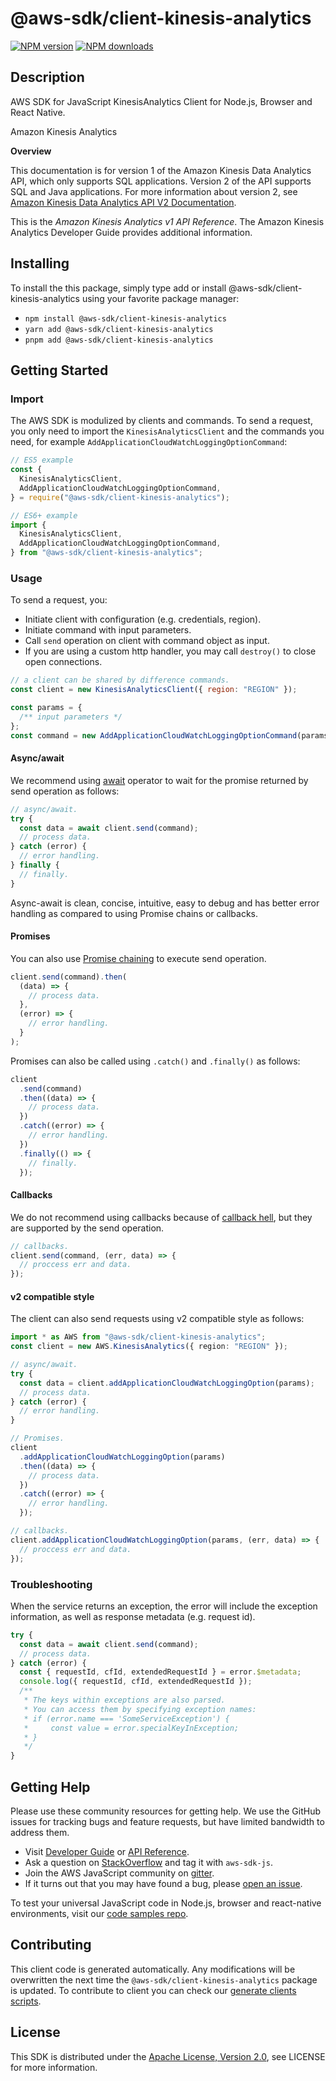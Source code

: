# @aws-sdk/client-kinesis-analytics

[![NPM version](https://img.shields.io/npm/v/@aws-sdk/client-kinesis-analytics/latest.svg)](https://www.npmjs.com/package/@aws-sdk/client-kinesis-analytics)
[![NPM downloads](https://img.shields.io/npm/dm/@aws-sdk/client-kinesis-analytics.svg)](https://www.npmjs.com/package/@aws-sdk/client-kinesis-analytics)

## Description

AWS SDK for JavaScript KinesisAnalytics Client for Node.js, Browser and React Native.

<fullname>Amazon Kinesis Analytics</fullname>

<p>
<b>Overview</b>
</p>
<note>
<p>This documentation is for version 1 of the Amazon Kinesis Data Analytics API, which only supports SQL applications. Version 2 of the API supports SQL and Java applications. For more information about version 2, see <a href="/kinesisanalytics/latest/apiv2/Welcome.html">Amazon Kinesis Data Analytics API V2 Documentation</a>.</p>
</note>
<p>This is the <i>Amazon Kinesis Analytics v1 API Reference</i>.
The Amazon Kinesis Analytics Developer Guide provides additional information.
</p>

## Installing

To install the this package, simply type add or install @aws-sdk/client-kinesis-analytics
using your favorite package manager:

- `npm install @aws-sdk/client-kinesis-analytics`
- `yarn add @aws-sdk/client-kinesis-analytics`
- `pnpm add @aws-sdk/client-kinesis-analytics`

## Getting Started

### Import

The AWS SDK is modulized by clients and commands.
To send a request, you only need to import the `KinesisAnalyticsClient` and
the commands you need, for example `AddApplicationCloudWatchLoggingOptionCommand`:

```js
// ES5 example
const {
  KinesisAnalyticsClient,
  AddApplicationCloudWatchLoggingOptionCommand,
} = require("@aws-sdk/client-kinesis-analytics");
```

```ts
// ES6+ example
import {
  KinesisAnalyticsClient,
  AddApplicationCloudWatchLoggingOptionCommand,
} from "@aws-sdk/client-kinesis-analytics";
```

### Usage

To send a request, you:

- Initiate client with configuration (e.g. credentials, region).
- Initiate command with input parameters.
- Call `send` operation on client with command object as input.
- If you are using a custom http handler, you may call `destroy()` to close open connections.

```js
// a client can be shared by difference commands.
const client = new KinesisAnalyticsClient({ region: "REGION" });

const params = {
  /** input parameters */
};
const command = new AddApplicationCloudWatchLoggingOptionCommand(params);
```

#### Async/await

We recommend using [await](https://developer.mozilla.org/en-US/docs/Web/JavaScript/Reference/Operators/await)
operator to wait for the promise returned by send operation as follows:

```js
// async/await.
try {
  const data = await client.send(command);
  // process data.
} catch (error) {
  // error handling.
} finally {
  // finally.
}
```

Async-await is clean, concise, intuitive, easy to debug and has better error handling
as compared to using Promise chains or callbacks.

#### Promises

You can also use [Promise chaining](https://developer.mozilla.org/en-US/docs/Web/JavaScript/Guide/Using_promises#chaining)
to execute send operation.

```js
client.send(command).then(
  (data) => {
    // process data.
  },
  (error) => {
    // error handling.
  }
);
```

Promises can also be called using `.catch()` and `.finally()` as follows:

```js
client
  .send(command)
  .then((data) => {
    // process data.
  })
  .catch((error) => {
    // error handling.
  })
  .finally(() => {
    // finally.
  });
```

#### Callbacks

We do not recommend using callbacks because of [callback hell](http://callbackhell.com/),
but they are supported by the send operation.

```js
// callbacks.
client.send(command, (err, data) => {
  // proccess err and data.
});
```

#### v2 compatible style

The client can also send requests using v2 compatible style as follows:

```ts
import * as AWS from "@aws-sdk/client-kinesis-analytics";
const client = new AWS.KinesisAnalytics({ region: "REGION" });

// async/await.
try {
  const data = client.addApplicationCloudWatchLoggingOption(params);
  // process data.
} catch (error) {
  // error handling.
}

// Promises.
client
  .addApplicationCloudWatchLoggingOption(params)
  .then((data) => {
    // process data.
  })
  .catch((error) => {
    // error handling.
  });

// callbacks.
client.addApplicationCloudWatchLoggingOption(params, (err, data) => {
  // proccess err and data.
});
```

### Troubleshooting

When the service returns an exception, the error will include the exception information,
as well as response metadata (e.g. request id).

```js
try {
  const data = await client.send(command);
  // process data.
} catch (error) {
  const { requestId, cfId, extendedRequestId } = error.$metadata;
  console.log({ requestId, cfId, extendedRequestId });
  /**
   * The keys within exceptions are also parsed.
   * You can access them by specifying exception names:
   * if (error.name === 'SomeServiceException') {
   *     const value = error.specialKeyInException;
   * }
   */
}
```

## Getting Help

Please use these community resources for getting help.
We use the GitHub issues for tracking bugs and feature requests, but have limited bandwidth to address them.

- Visit [Developer Guide](https://docs.aws.amazon.com/sdk-for-javascript/v3/developer-guide/welcome.html)
  or [API Reference](https://docs.aws.amazon.com/AWSJavaScriptSDK/v3/latest/index.html).
- Ask a question on [StackOverflow](https://stackoverflow.com/questions/tagged/aws-sdk-js) and tag it with `aws-sdk-js`.
- Join the AWS JavaScript community on [gitter](https://gitter.im/aws/aws-sdk-js-v3).
- If it turns out that you may have found a bug, please [open an issue](https://github.com/aws/aws-sdk-js-v3/issues/new/choose).

To test your universal JavaScript code in Node.js, browser and react-native environments,
visit our [code samples repo](https://github.com/aws-samples/aws-sdk-js-tests).

## Contributing

This client code is generated automatically. Any modifications will be overwritten the next time the `@aws-sdk/client-kinesis-analytics` package is updated.
To contribute to client you can check our [generate clients scripts](https://github.com/aws/aws-sdk-js-v3/tree/master/scripts/generate-clients).

## License

This SDK is distributed under the
[Apache License, Version 2.0](http://www.apache.org/licenses/LICENSE-2.0),
see LICENSE for more information.
